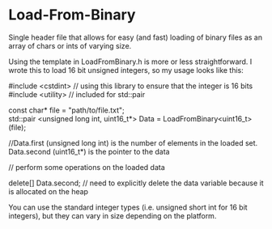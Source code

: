 # Load-From-Binary
Single header file that allows for easy (and fast) loading of binary files as an array of chars or ints of varying size. 

Using the template in LoadFromBinary.h is more or less straightforward. 
I wrote this to load 16 bit unsigned integers, so my usage looks like this:

#include \<cstdint> // using this library to ensure that the integer is 16 bits \
#include \<utility> // included for std::pair

const char* file = "path/to/file.txt";\
std::pair <unsigned long int, uint16_t*> Data = LoadFromBinary<uint16_t>(file); 

//Data.first (unsigned long int) is the number of elements in the loaded set. Data.second (uint16_t*) is the pointer to the data

// perform some operations on the loaded data

delete[] Data.second; // need to explicitly delete the data variable because it is allocated on the heap

You can use the standard integer types (i.e. unsigned short int for 16 bit integers), but they can vary in size depending on the platform.
